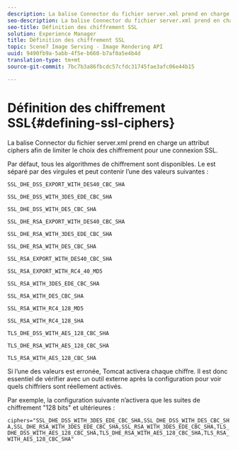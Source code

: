 ```yaml
---
description: La balise Connector du fichier server.xml prend en charge un attribut ciphers afin de limiter le choix des chiffrement pour une connexion SSL.
seo-description: La balise Connector du fichier server.xml prend en charge un attribut ciphers afin de limiter le choix des chiffrement pour une connexion SSL.
seo-title: Définition des chiffrement SSL
solution: Experience Manager
title: Définition des chiffrement SSL
topic: Scene7 Image Serving - Image Rendering API
uuid: 9490fb9a-5abb-4f5e-b660-b7af0a5e4b4d
translation-type: tm+mt
source-git-commit: 7bc7b3a86fbcdc57cfdc31745fae3afc06e44b15

---
```



# Définition des chiffrement SSL{#defining-ssl-ciphers}

La balise Connector du fichier server.xml prend en charge un attribut ciphers afin de limiter le choix des chiffrement pour une connexion SSL.

Par défaut, tous les algorithmes de chiffrement sont disponibles. Le est séparé par des virgules et peut contenir l’une des valeurs suivantes :

`SSL_DHE_DSS_EXPORT_WITH_DES40_CBC_SHA`

`SSL_DHE_DSS_WITH_3DES_EDE_CBC_SHA`

`SSL_DHE_DSS_WITH_DES_CBC_SHA`

`SSL_DHE_RSA_EXPORT_WITH_DES40_CBC_SHA`

`SSL_DHE_RSA_WITH_3DES_EDE_CBC_SHA`

`SSL_DHE_RSA_WITH_DES_CBC_SHA`

`SSL_RSA_EXPORT_WITH_DES40_CBC_SHA`

`SSL_RSA_EXPORT_WITH_RC4_40_MD5`

`SSL_RSA_WITH_3DES_EDE_CBC_SHA`

`SSL_RSA_WITH_DES_CBC_SHA`

`SSL_RSA_WITH_RC4_128_MD5`

`SSL_RSA_WITH_RC4_128_SHA`

`TLS_DHE_DSS_WITH_AES_128_CBC_SHA`

`TLS_DHE_RSA_WITH_AES_128_CBC_SHA`

`TLS_RSA_WITH_AES_128_CBC_SHA`

Si l’une des valeurs est erronée, Tomcat activera chaque chiffre. Il est donc essentiel de vérifier avec un outil externe après la configuration pour voir quels chiffriers sont réellement activés.

Par exemple, la configuration suivante n’activera que les suites de chiffrement &quot;128 bits&quot; et ultérieures :

`ciphers="SSL_DHE_DSS_WITH_3DES_EDE_CBC_SHA,SSL_DHE_DSS_WITH_DES_CBC_SHA,SSL_DHE_RSA_WITH_3DES_EDE_CBC_SHA,SSL_RSA_WITH_3DES_EDE_CBC_SHA,TLS_DHE_DSS_WITH_AES_128_CBC_SHA,TLS_DHE_RSA_WITH_AES_128_CBC_SHA,TLS_RSA_WITH_AES_128_CBC_SHA"`
